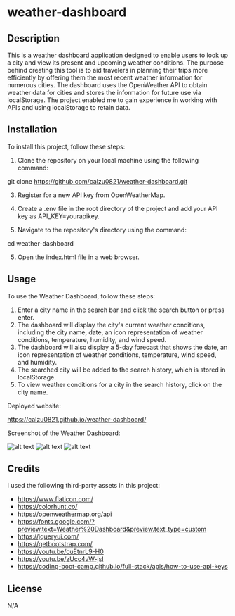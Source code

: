 # weather-dashboard

## Description

This is a weather dashboard application designed to enable users to look up a city and view its present and upcoming weather conditions. The purpose behind creating this tool is to aid travelers in planning their trips more efficiently by offering them the most recent weather information for numerous cities. The dashboard uses the OpenWeather API to obtain weather data for cities and stores the information for future use via localStorage. The project enabled me to gain experience in working with APIs and using localStorage to retain data.

## Installation

To install this project, follow these steps:

1. Clone the repository on your local machine using the following command:

git clone https://github.com/calzu0821/weather-dashboard.git

3. Register for a new API key from OpenWeatherMap.

4. Create a .env file in the root directory of the project and add your API key as API_KEY=yourapikey.

3. Navigate to the repository's directory using the command:

 cd weather-dashboard

5. Open the index.html file in a web browser.

## Usage

To use the Weather Dashboard, follow these steps:

1. Enter a city name in the search bar and click the search button or press enter.
2. The dashboard will display the city's current weather conditions, including the city name, date, an icon representation of weather conditions, temperature, humidity, and wind speed.
3. The dashboard will also display a 5-day forecast that shows the date, an icon representation of weather conditions, temperature, wind speed, and humidity.
4. The searched city will be added to the search history, which is stored in localStorage.
5. To view weather conditions for a city in the search history, click on the city name.

Deployed website:

https://calzu0821.github.io/weather-dashboard/

Screenshot of the Weather Dashboard:

![alt text](./assets/images/dashboard-screenshot.png) ![alt text](./assets/images/dashboard-screenshot1.png) ![alt text](./assets/images/dashboard-screenshot2.png) 

## Credits

I used the following third-party assets in this project:

- https://www.flaticon.com/
- https://colorhunt.co/
- https://openweathermap.org/api
- https://fonts.google.com/?preview.text=Weather%20Dashboard&preview.text_type=custom
- https://jqueryui.com/
- https://getbootstrap.com/
- https://youtu.be/cuEtnrL9-H0
- https://youtu.be/zUcc4vW-jsI
- https://coding-boot-camp.github.io/full-stack/apis/how-to-use-api-keys

## License

N/A